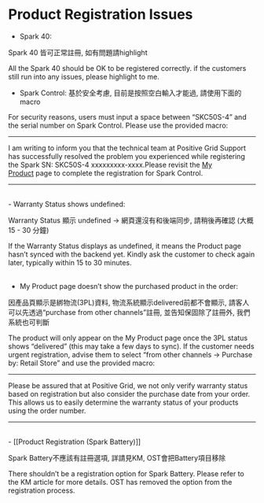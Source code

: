 # Product Registration Issues

- Spark 40:
  
Spark 40 皆可正常註冊, 如有問題請highlight  

All the Spark 40 should be OK to be registered correctly. if the customers still run into any issues, please highlight to me.
<br>

- Spark Control:
基於安全考慮, 目前是按照空白輸入才能過, 請使用下面的macro 

 For security reasons, users must input a space between “SKC50S-4” and the serial number on Spark Control. Please use the provided macro:  

---
I am writing to inform you that the technical team at Positive Grid Support has successfully resolved the problem you experienced while registering the Spark SN: SKC50S-4 xxxxxxxxx-xxxx.Please revisit the [My Product](https://member.positivegrid.com/my-product/device) page to complete the registration for Spark Control.  

---
<br>
- Warranty Status shows undefined:

Warranty Status 顯示 undefined -> 網頁還沒有和後端同步, 請稍後再確認 (大概15 - 30 分鐘)  

If the Warranty Status displays as undefined, it means the Product page hasn’t synced with the backend yet. Kindly ask the customer to check again later, typically within 15 to 30 minutes.
<br>
<br>
- My Product page doesn’t show the purchased product in the order:
 
因產品頁顯示是綁物流(3PL)資料, 物流系統顯示delivered前都不會顯示, 請客人可以先透過“purchase from other channels”註冊, 並告知保固除了註冊外, 我們系統也可判斷
 
 The product will only appear on the My Product page once the 3PL status shows “delivered” (this may take a few days to sync). If the customer needs urgent registration, advise them to select “from other channels -> Purchase by: Retail Store” and use the provided macro:  

---
 Please be assured that at Positive Grid, we not only verify warranty status based on registration but also consider the purchase date from your order. This allows us to easily determine the warranty status of your products using the order number.  

---
<br>
- [[Product Registration (Spark Battery)]]

Spark Battery不應該有註冊選項, 詳請見KM, OST會把Battery項目移除  

There shouldn’t be a registration option for Spark Battery. Please refer to the KM article for more details. OST has removed the option from the registration process.